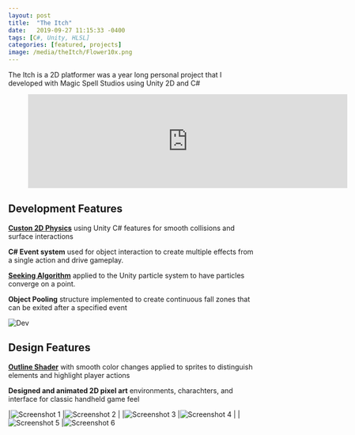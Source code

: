 ```yaml
---
layout: post
title:  "The Itch"
date:   2019-09-27 11:15:33 -0400
tags: [C#, Unity, HLSL] 
categories: [featured, projects]
image: /media/theItch/Flower10x.png
---
```


The Itch is a 2D platformer was a year long personal project that I developed with Magic Spell Studios using Unity 2D and C#

<!--more-->

<figure>
<iframe src="https://store.steampowered.com/widget/1095520/" frameborder="0" width="646" height="190"></iframe>
</figure>


## Development Features

**[Custon 2D Physics]({{site.url}}/theitch/2018/12/12/custom-physics.html)** 
using Unity C# features for smooth collisions and surface interactions 

**C# Event system** used for object interaction to create multiple effects from a single action and drive gameplay.

**[Seeking Algorithm]({{site.url}}/theitch/2018/12/11/particle-pursuit.html)** 
applied to the Unity particle system to have particles converge on a point. 

**Object Pooling** structure implemented to create continuous fall zones that can be exited after a specified event

![Dev]({{site.url}}/media/theItch/Explosion.gif)

## Design Features

**[Outline Shader]({{site.url}}/theitch/2019/02/10/outline-shader.html)**
with smooth color changes applied to sprites to distinguish elements and highlight player actions

**Designed and animated 2D pixel art** environments, charachters, and interface for classic handheld game feel

|![Screenshot 1]({{site.url}}/media/theItch/Screenshots/screenshot_large_01.png) |![Screenshot 2]({{site.url}}/media/theItch/Screenshots/screenshot_large_02.png) | 
|![Screenshot 3]({{site.url}}/media/theItch/Screenshots/screenshot_large_03.png) |![Screenshot 4]({{site.url}}/media/theItch/Screenshots/screenshot_large_04.png) |
|![Screenshot 5]({{site.url}}/media/theItch/Screenshots/screenshot_large_05.png) |![Screenshot 6]({{site.url}}/media/theItch/Screenshots/screenshot_large_06.png) 